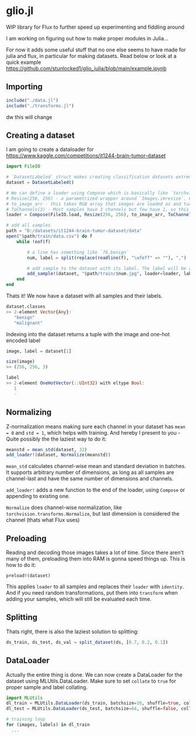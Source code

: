 # glio.jl
WIP library for Flux to further speed up experimenting and fiddling around

I am working on figuring out how to make proper modules in Julia... 

For now it adds some useful stuff that no one else seems to have made for julia and flux, in particular for making datasets. Read below or look at a quick example https://github.com/stunlocked1/glio_julia/blob/main/example.ipynb

## Importing
```julia
include("./data.jl")
include("./transforms.jl")
```
dw this will change

## Creating a dataset
I am going to create a dataloader for  https://www.kaggle.com/competitions/it1244-brain-tumor-dataset


```julia
import FileIO

# `DatasetLabeled` struct makes creating classification datasets extremely simple.
dataset = DatasetLabeled()

# We can define a loader using Compose which is basically like `torchvision.transforms.Compose`. And we can use those transforms:
# Resize(256, 256) - a parametrized wrapper around `Images.imresize`. Crop would be better but whatever...
# to_image_arr - this takes RGB array that images are loaded as and turns into a channel-last float32 array, ready to use with Flux.
# ToChannels(3) - Most samples have 3 channels but few have 1, so this will duplicate those to make sure it is always 3.
loader = Compose(FileIO.load, Resize(256, 256), to_image_arr, ToChannels(3))

# add all samples
path = "D:/datasets/it1244-brain-tumor-dataset/data"
open("$path/train/data.csv") do f
    while !eof(f)

        # a line has something like `76,benign`
        num, label = split(replace(readline(f), "\ufeff" => ""), ",")

        # add sample to the dataset with its label. The label will be automatically one-hot encoded when indexing into the dataset, so you can just pass a string.
        add_sample!(dataset, "$path/train/$num.jpg", loader=loader, label=label)
    end
end
```

Thats it! We now have a dataset with all samples and their labels.
```julia
dataset.classes
>> 2-element Vector{Any}:
   "benign"
   "malignant"
```

Indexing into the dataset returns a tuple with the image and one-hot encoded label
```julia
image, label = dataset[1]

size(image)
>> (256, 256, 3)

label
>> 2-element OneHotVector(::UInt32) with eltype Bool:
   1
   ⋅
```

## Normalizing
Z-normalization means making sure each channel in your dataset has `mean = 0` and `std = 1`, which helps with training. And hereby I present to you - Quite possibly the the laziest way to do it:
```julia
meanstd = mean_std(dataset, 32)
add_loader!(dataset, Normalize(meanstd))
```
`mean_std` calculates channel-wise mean and standard deviation in batches. It supports arbitrary number of dimensions, as long as all samples are channel-last and have the same number of dimensions and channels. 

`add_loader!` adds a new function to the end of the loader, using `Compose` or appending to existing one. 

`Normalize` does channel-wise normalization, like `torchvision.transforms.Normalize`, but last dimension is considered the channel (thats what Flux uses)

## Preloading
Reading and decoding those images takes a lot of time. Since there aren't many of them, preloading them into RAM is gonna speed things up. This is how to do it:
```
preload!(dataset)
```
This applies `loader` to all samples and replaces their `loader` with `identity`. And if you need random transformations, put them into `transform` when adding your samples, which will still be evaluated each time.

## Splitting
Thats right, there is also the laziest solution to splitting:
```julia
ds_train, ds_test, ds_val = split_dataset(ds, [0.7, 0.2, 0.1])
```

## DataLoader
Actually the entire thing is done. We can now create a DataLoader for the dataset using MLUtils.DataLoader. Make sure to set `collate` to `true` for proper sample and label collating.
```julia
import MLUtils
dl_train = MLUtils.DataLoader(ds_train, batchsize=16, shuffle=true, collate=true)
dl_test = MLUtils.DataLoader(ds_test, batchsize=64, shuffle=false, collate=true)

# training loop
for (images, labels) in dl_train
  ...
```

